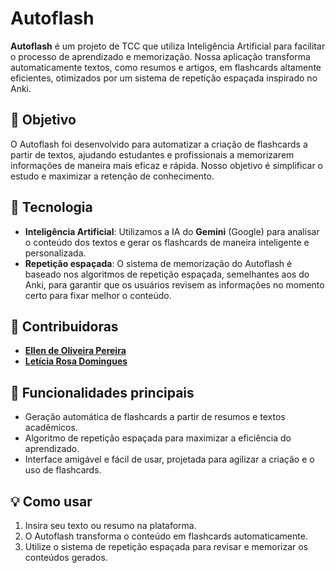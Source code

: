 # Autoflash

**Autoflash** é um projeto de TCC que utiliza Inteligência Artificial para facilitar o processo de aprendizado e memorização. Nossa aplicação transforma automaticamente textos, como resumos e artigos, em flashcards altamente eficientes, otimizados por um sistema de repetição espaçada inspirado no Anki.

## 🎯 Objetivo
O Autoflash foi desenvolvido para automatizar a criação de flashcards a partir de textos, ajudando estudantes e profissionais a memorizarem informações de maneira mais eficaz e rápida. Nosso objetivo é simplificar o estudo e maximizar a retenção de conhecimento.

## 🚀 Tecnologia
- **Inteligência Artificial**: Utilizamos a IA do **Gemini** (Google) para analisar o conteúdo dos textos e gerar os flashcards de maneira inteligente e personalizada.
- **Repetição espaçada**: O sistema de memorização do Autoflash é baseado nos algoritmos de repetição espaçada, semelhantes aos do Anki, para garantir que os usuários revisem as informações no momento certo para fixar melhor o conteúdo.

## 👥 Contribuidoras
- [**Ellen de Oliveira Pereira**](https://github.com/ellenolv)
- [**Letícia Rosa Domingues**](https://github.com/LeticiaRDomingues)

## 🌟 Funcionalidades principais
- Geração automática de flashcards a partir de resumos e textos acadêmicos.
- Algoritmo de repetição espaçada para maximizar a eficiência do aprendizado.
- Interface amigável e fácil de usar, projetada para agilizar a criação e o uso de flashcards.

## 💡 Como usar
1. Insira seu texto ou resumo na plataforma.
2. O Autoflash transforma o conteúdo em flashcards automaticamente.
3. Utilize o sistema de repetição espaçada para revisar e memorizar os conteúdos gerados.
